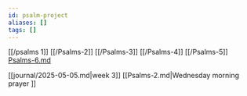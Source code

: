 ```yaml
---
id: psalm-project
aliases: []
tags: []
---
```


[[/psalms 1]]
[[/Psalms-2]]
[[/Psalms-3]]
[[/Psalms-4]]
[[/Psalms-5]]
[Psalms-6.md](Psalms-6.md)

[[journal/2025-05-05.md|week 3]]
[[Psalms-2.md|Wednesday morning prayer ]]
